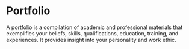 # Portfolio
A portfolio is a compilation of academic and professional materials that exemplifies your beliefs, skills, qualifications, education, training, and experiences. 
It provides insight into your personality and work ethic.


